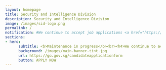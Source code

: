 ```yaml
---
layout: homepage
title: Security and Intelligence Division
description: Security and Intelligence Division
image: /images/sid-logo.png
permalink: /
notification: #We continue to accept job applications <a href="https://go.gov.sg/candidateapplicationform" target="_blank">here</a>.
sections:
- hero:
      subtitle: <b>Maintenance in progress</b><br><h4>We continue to accept job applications here.<br>We apologise for the inconvenience caused.<br></h4><br>
      background: /images/main-banner-tint.jpg
      url: https://go.gov.sg/candidateapplicationform
      button: APPLY NOW
---
```

